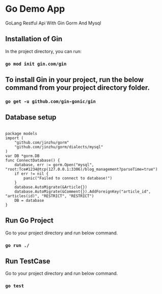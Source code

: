 # Go Demo App

GoLang Restful Api With Gin Gorm And Mysql 


## Installation of Gin

In the project directory, you can run:

### `go mod init gin.com/gin`

## To install Gin in your project, run the below command from your project directory folder.

### `go get -u github.com/gin-gonic/gin`


## Database setup


``` 
 
package models
import (
	"github.com/jinzhu/gorm"
	"github.com/jinzhu/gorm/dialects/mysql"
)
var DB *gorm.DB
func ConnectDatabase() {
	database, err := gorm.Open("mysql", "root:Tce#1234@tcp(127.0.0.1:3306)/blog_management?parseTime=true")
	if err != nil {
		panic("Failed to connect to database!")
	}
	database.AutoMigrate(&Article{})
	database.AutoMigrate(&Comment{}).AddForeignKey("article_id", "articles(id)", "RESTRICT", "RESTRICT")
	DB = database
}
```

## Run Go Project

Go to your project directory and run below command.

### `go run ./`


## Run TestCase

Go to your project directory and run below command.

### `go test`
